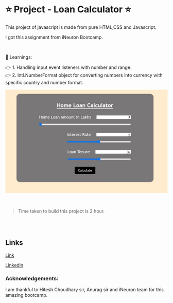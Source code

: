 # ⭐ Project - Loan Calculator  ⭐

This  project of javascript is made from pure HTML,CSS and Javascript.

I got this assignment from iNeuron Bootcamp.

<br>

📌 Learnings:

👉 1\. Handling input event listeners with number and range.<br>
👉 2\. Intl.NumberFormat object for converting numbers into currency with specific country and number format.<br>



![ScreenShot](screenshot.JPG)

<br>

> Time taken to build this project is 2 hour.

<br><br>

## Links

[Link](https://javascriptmyloancalculator.netlify.app/)

[Linkedin](https://www.linkedin.com/in/pratyush-kesarwani-2b6601171/)

### Acknowledgements:

I am thankful to Hitesh Choudhary sir, Anurag sir and iNeuron team for this amazing bootcamp.
